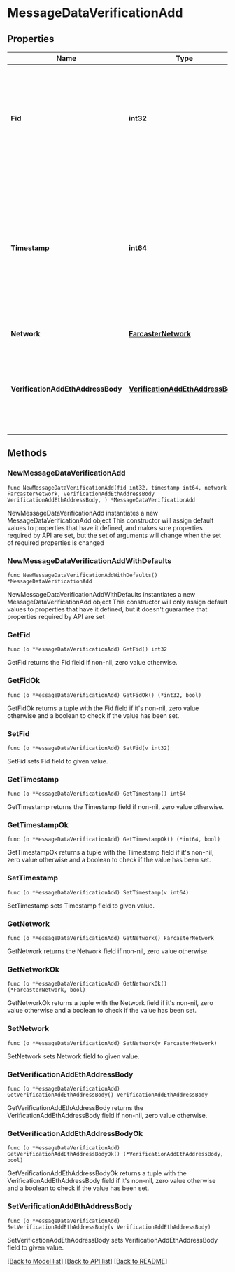 # MessageDataVerificationAdd

## Properties

Name | Type | Description | Notes
------------ | ------------- | ------------- | -------------
**Fid** | **int32** | The unique identifier (FID) of the user who created this message. FIDs are assigned sequentially when users register on the network and cannot be changed. | 
**Timestamp** | **int64** | Seconds since Farcaster Epoch (2021-01-01T00:00:00Z). Used to order messages chronologically and determine the most recent state. Must be within 10 minutes of the current time when the message is created. | 
**Network** | [**FarcasterNetwork**](FarcasterNetwork.md) |  | [default to FARCASTERNETWORK_FARCASTER_NETWORK_MAINNET]
**VerificationAddEthAddressBody** | [**VerificationAddEthAddressBody**](VerificationAddEthAddressBody.md) | Contains the blockchain address being verified, along with cryptographic proof of ownership through a signature. | 

## Methods

### NewMessageDataVerificationAdd

`func NewMessageDataVerificationAdd(fid int32, timestamp int64, network FarcasterNetwork, verificationAddEthAddressBody VerificationAddEthAddressBody, ) *MessageDataVerificationAdd`

NewMessageDataVerificationAdd instantiates a new MessageDataVerificationAdd object
This constructor will assign default values to properties that have it defined,
and makes sure properties required by API are set, but the set of arguments
will change when the set of required properties is changed

### NewMessageDataVerificationAddWithDefaults

`func NewMessageDataVerificationAddWithDefaults() *MessageDataVerificationAdd`

NewMessageDataVerificationAddWithDefaults instantiates a new MessageDataVerificationAdd object
This constructor will only assign default values to properties that have it defined,
but it doesn't guarantee that properties required by API are set

### GetFid

`func (o *MessageDataVerificationAdd) GetFid() int32`

GetFid returns the Fid field if non-nil, zero value otherwise.

### GetFidOk

`func (o *MessageDataVerificationAdd) GetFidOk() (*int32, bool)`

GetFidOk returns a tuple with the Fid field if it's non-nil, zero value otherwise
and a boolean to check if the value has been set.

### SetFid

`func (o *MessageDataVerificationAdd) SetFid(v int32)`

SetFid sets Fid field to given value.


### GetTimestamp

`func (o *MessageDataVerificationAdd) GetTimestamp() int64`

GetTimestamp returns the Timestamp field if non-nil, zero value otherwise.

### GetTimestampOk

`func (o *MessageDataVerificationAdd) GetTimestampOk() (*int64, bool)`

GetTimestampOk returns a tuple with the Timestamp field if it's non-nil, zero value otherwise
and a boolean to check if the value has been set.

### SetTimestamp

`func (o *MessageDataVerificationAdd) SetTimestamp(v int64)`

SetTimestamp sets Timestamp field to given value.


### GetNetwork

`func (o *MessageDataVerificationAdd) GetNetwork() FarcasterNetwork`

GetNetwork returns the Network field if non-nil, zero value otherwise.

### GetNetworkOk

`func (o *MessageDataVerificationAdd) GetNetworkOk() (*FarcasterNetwork, bool)`

GetNetworkOk returns a tuple with the Network field if it's non-nil, zero value otherwise
and a boolean to check if the value has been set.

### SetNetwork

`func (o *MessageDataVerificationAdd) SetNetwork(v FarcasterNetwork)`

SetNetwork sets Network field to given value.


### GetVerificationAddEthAddressBody

`func (o *MessageDataVerificationAdd) GetVerificationAddEthAddressBody() VerificationAddEthAddressBody`

GetVerificationAddEthAddressBody returns the VerificationAddEthAddressBody field if non-nil, zero value otherwise.

### GetVerificationAddEthAddressBodyOk

`func (o *MessageDataVerificationAdd) GetVerificationAddEthAddressBodyOk() (*VerificationAddEthAddressBody, bool)`

GetVerificationAddEthAddressBodyOk returns a tuple with the VerificationAddEthAddressBody field if it's non-nil, zero value otherwise
and a boolean to check if the value has been set.

### SetVerificationAddEthAddressBody

`func (o *MessageDataVerificationAdd) SetVerificationAddEthAddressBody(v VerificationAddEthAddressBody)`

SetVerificationAddEthAddressBody sets VerificationAddEthAddressBody field to given value.



[[Back to Model list]](../README.md#documentation-for-models) [[Back to API list]](../README.md#documentation-for-api-endpoints) [[Back to README]](../README.md)


